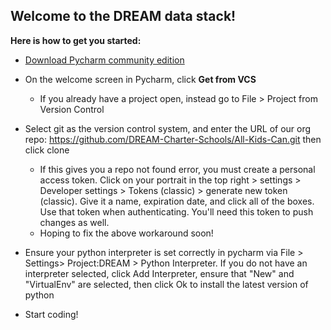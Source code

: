 ## Welcome to the DREAM data stack! 

**Here is how to get you started:**

* [Download Pycharm community edition](https://www.jetbrains.com/pycharm/download/download-thanks.html?platform=windows&code=PCC)
  
* On the welcome screen in Pycharm, click **Get from VCS**
  * If you already have a project open, instead go to File > Project from Version Control
    
* Select git as the version control system, and enter the URL of our org repo: https://github.com/DREAM-Charter-Schools/All-Kids-Can.git then click clone
  * If this gives you a repo not found error, you must create a personal access token. Click on your portrait in the top right > settings > Developer settings > Tokens (classic) > generate new token (classic). Give it a name, expiration date, and click all of the boxes. Use that token when authenticating. You'll need this token to push changes as well.
  * Hoping to fix the above workaround soon!
  
* Ensure your python interpreter is set correctly in pycharm via File > Settings> Project:DREAM > Python Interpreter. If you do not have an interpreter selected, click Add Interpreter, ensure that "New" and "VirtualEnv" are selected, then click Ok to install the latest version of python
  
* Start coding!
